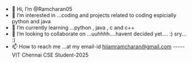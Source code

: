 - 👋 Hi, I’m @Ramcharan05
- 👀 I’m interested in ...coding and projects related to coding espicially python and java
- 🌱 I’m currently learning ...python , java , c and c++
- 💞️ I’m looking to collaborate on ...uuhhhh....havent decided yet.... :) sry... :)
- 📫 How to reach me ...at my email-id hiiamramcharan@gmail.com
-----VIT Chennai CSE Student-2025
<!---
Ramcharan2003/Ramcharan2003 is a ✨ special ✨ repository because its `README.md` (this file) appears on your GitHub profile.
You can click the Preview link to take a look at your changes.
--->
